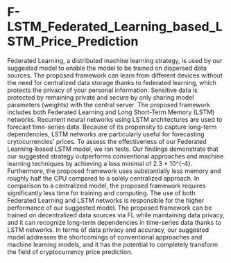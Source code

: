 # F-LSTM_Federated_Learning_based_LSTM_Price_Prediction

Federated Learning, a distributed machine learning strategy, is used by our suggested model to enable the model to be trained on dispersed data sources. The proposed framework can learn from different devices without the need for centralized data storage thanks to federated learning, which protects the privacy of your personal information. Sensitive data is protected by remaining private and secure by only sharing model parameters (weights) with the central server.
 The proposed framework includes both Federated Learning and Long Short-Term Memory (LSTM) networks. Recurrent neural networks using LSTM architectures are used to forecast time-series data. Because of its propensity to capture long-term dependencies, LSTM networks are particularly useful for forecasting crytocurrencies' prices. To assess the effectiveness of our Federated Learning-based LSTM model, we ran tests. Our findings demonstrate that our suggested strategy outperforms conventional approaches and machine learning techniques by achieving a loss minimal of 2.3 * 10^{-4}. Furthermore, the proposed framework uses substantially less memory and roughly half the CPU compared to a solely centralized approach. In comparison to a centralized model, the proposed framework requires significantly less time for training and computing. The use of both Federated Learning and LSTM networks is responsible for the higher performance of our suggested model. The proposed framework can be trained on decentralized data sources via FL while maintaining data privacy, and it can recognize long-term dependencies in time-series data thanks to LSTM networks. In terms of data privacy and accuracy, our suggested model addresses the shortcomings of conventional approaches and machine learning models, and it has the potential to completely transform the field of cryptocurrency price prediction.
